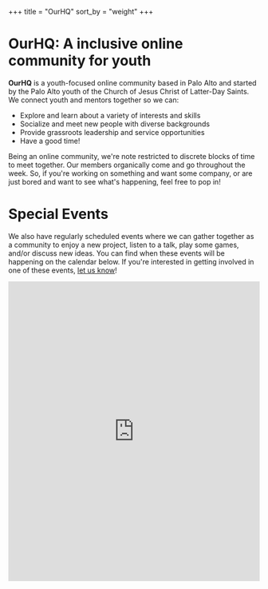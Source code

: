 +++
title = "OurHQ"
sort_by = "weight"
+++

# OurHQ: A inclusive online community for youth

**OurHQ** is a youth-focused online community based in Palo Alto and started by the Palo Alto youth of the Church of Jesus Christ of Latter-Day Saints.
We connect youth and mentors together so we can:

- Explore and learn about a variety of interests and skills
- Socialize and meet new people with diverse backgrounds
- Provide grassroots leadership and service opportunities
- Have a good time!

Being an online community, we're note restricted to discrete blocks of time to meet together.
Our members organically come and go throughout the week.
So, if you're working on something and want some company, or are just bored and want to see what's happening, feel free to pop in!

# Special Events

We also have regularly scheduled events where we can gather together as a community to enjoy a new project, listen to a talk, play some games, and/or discuss new ideas.
You can find when these events will be happening on the calendar below.
If you're interested in getting involved in one of these events, [let us know][email]!

<iframe src="https://calendar.google.com/calendar/embed?height=600&amp;wkst=1&amp;bgcolor=%23fdf6e3&amp;ctz=America%2FLos_Angeles&amp;src=ZWczMXY1c3NxMDg3aGRqb2E1Zzc3NXNyNWdAZ3JvdXAuY2FsZW5kYXIuZ29vZ2xlLmNvbQ&amp;src=ZW4udXNhI2hvbGlkYXlAZ3JvdXAudi5jYWxlbmRhci5nb29nbGUuY29t&amp;color=%23795548&amp;color=%23009688&amp;mode=MONTH&amp;showCalendars=1&amp;showNav=1&amp;showTitle=1&amp;title=OurHQ%20Schedule" width="100%" height="600" frameborder="0" scrolling="no"></iframe>

[email]: mailto:ourhq@hsiao.dev
